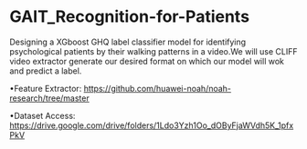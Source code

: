 # GAIT_Recognition-for-Patients
Designing a XGboost GHQ label classifier model for identifying psychological patients by their walking patterns in a video.We will use CLIFF video extractor generate our desired format on which our model will wok and predict a label.

•Feature Extractor: https://github.com/huawei-noah/noah-research/tree/master

 •Dataset Access: https://drive.google.com/drive/folders/1Ldo3Yzh1Oo_dOByFjaWVdh5K_1pfxPkV
 

